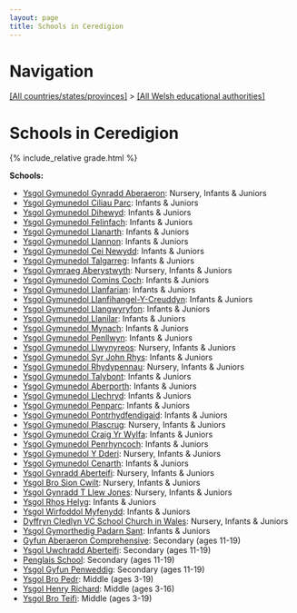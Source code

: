 ```yaml
---
layout: page
title: Schools in Ceredigion
---
```

# Navigation

[[All countries/states/provinces]](../..) > [[All Welsh educational authorities]](..)

# Schools in Ceredigion

{% include_relative grade.html %}

**Schools:**

- [Ysgol Gymunedol Gynradd Aberaeron](Ysgol_Gymunedol_Gynradd_Aberaeron): Nursery, Infants & Juniors
- [Ysgol Gymunedol Ciliau Parc](Ysgol_Gymunedol_Ciliau_Parc): Infants & Juniors
- [Ysgol Gymunedol Dihewyd](Ysgol_Gymunedol_Dihewyd): Infants & Juniors
- [Ysgol Gymunedol Felinfach](Ysgol_Gymunedol_Felinfach): Infants & Juniors
- [Ysgol Gymunedol Llanarth](Ysgol_Gymunedol_Llanarth): Infants & Juniors
- [Ysgol Gymunedol Llannon](Ysgol_Gymunedol_Llannon): Infants & Juniors
- [Ysgol Gymunedol Cei Newydd](Ysgol_Gymunedol_Cei_Newydd): Infants & Juniors
- [Ysgol Gymunedol Talgarreg](Ysgol_Gymunedol_Talgarreg): Infants & Juniors
- [Ysgol Gymraeg Aberystwyth](Ysgol_Gymraeg_Aberystwyth): Nursery, Infants & Juniors
- [Ysgol Gymunedol Comins Coch](Ysgol_Gymunedol_Comins_Coch): Infants & Juniors
- [Ysgol Gymunedol Llanfarian](Ysgol_Gymunedol_Llanfarian): Infants & Juniors
- [Ysgol Gymunedol Llanfihangel-Y-Creuddyn](Ysgol_Gymunedol_Llanfihangel-Y-Creuddyn): Infants & Juniors
- [Ysgol Gymunedol Llangwyryfon](Ysgol_Gymunedol_Llangwyryfon): Infants & Juniors
- [Ysgol Gymunedol Llanilar](Ysgol_Gymunedol_Llanilar): Infants & Juniors
- [Ysgol Gymunedol Mynach](Ysgol_Gymunedol_Mynach): Infants & Juniors
- [Ysgol Gymunedol Penllwyn](Ysgol_Gymunedol_Penllwyn): Infants & Juniors
- [Ysgol Gymunedol Llwynyreos](Ysgol_Gymunedol_Llwynyreos): Nursery, Infants & Juniors
- [Ysgol Gymunedol Syr John Rhys](Ysgol_Gymunedol_Syr_John_Rhys): Infants & Juniors
- [Ysgol Gymunedol Rhydypennau](Ysgol_Gymunedol_Rhydypennau): Nursery, Infants & Juniors
- [Ysgol Gymunedol Talybont](Ysgol_Gymunedol_Talybont): Infants & Juniors
- [Ysgol Gymunedol Aberporth](Ysgol_Gymunedol_Aberporth): Infants & Juniors
- [Ysgol Gymunedol Llechryd](Ysgol_Gymunedol_Llechryd): Infants & Juniors
- [Ysgol Gymunedol Penparc](Ysgol_Gymunedol_Penparc): Infants & Juniors
- [Ysgol Gymunedol Pontrhydfendigaid](Ysgol_Gymunedol_Pontrhydfendigaid): Infants & Juniors
- [Ysgol Gymunedol Plascrug](Ysgol_Gymunedol_Plascrug): Nursery, Infants & Juniors
- [Ysgol Gymunedol Craig Yr Wylfa](Ysgol_Gymunedol_Craig_Yr_Wylfa): Infants & Juniors
- [Ysgol Gymunedol Penrhyncoch](Ysgol_Gymunedol_Penrhyncoch): Infants & Juniors
- [Ysgol Gymunedol Y Dderi](Ysgol_Gymunedol_Y_Dderi): Nursery, Infants & Juniors
- [Ysgol Gymunedol Cenarth](Ysgol_Gymunedol_Cenarth): Infants & Juniors
- [Ysgol Gynradd Aberteifi](Ysgol_Gynradd_Aberteifi): Nursery, Infants & Juniors
- [Ysgol Bro Sion Cwilt](Ysgol_Bro_Sion_Cwilt): Nursery, Infants & Juniors
- [Ysgol Gynradd T Llew Jones](Ysgol_Gynradd_T_Llew_Jones): Nursery, Infants & Juniors
- [Ysgol Rhos Helyg](Ysgol_Rhos_Helyg): Infants & Juniors
- [Ysgol Wirfoddol Myfenydd](Ysgol_Wirfoddol_Myfenydd): Infants & Juniors
- [Dyffryn Cledlyn VC School Church in Wales](Dyffryn_Cledlyn_VC_School_Church_in_Wales): Nursery, Infants & Juniors
- [Ysgol Gymorthedig Padarn Sant](Ysgol_Gymorthedig_Padarn_Sant): Infants & Juniors
- [Gyfun Aberaeron Comprehensive](Gyfun_Aberaeron_Comprehensive): Secondary (ages 11-19)
- [Ysgol Uwchradd Aberteifi](Ysgol_Uwchradd_Aberteifi): Secondary (ages 11-19)
- [Penglais School](Penglais_School): Secondary (ages 11-19)
- [Ysgol Gyfun Penweddig](Ysgol_Gyfun_Penweddig): Secondary (ages 11-19)
- [Ysgol Bro Pedr](Ysgol_Bro_Pedr): Middle (ages 3-19)
- [Ysgol Henry Richard](Ysgol_Henry_Richard): Middle (ages 3-16)
- [Ysgol Bro Teifi](Ysgol_Bro_Teifi): Middle (ages 3-19)
